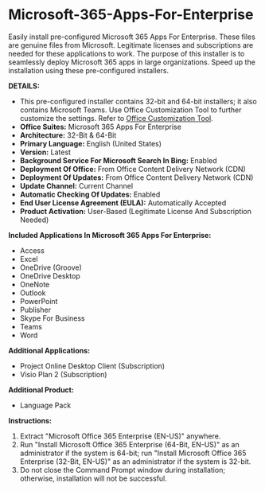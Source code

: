 # Microsoft-365-Apps-For-Enterprise
Easily install pre-configured Microsoft 365 Apps For Enterprise. These files are genuine files from Microsoft. Legitimate licenses and subscriptions are needed for these applications to work. The purpose of this installer is to seamlessly deploy Microsoft 365 apps in large organizations. Speed up the installation using these pre-configured installers.

**DETAILS:**
- This pre-configured installer contains 32-bit and 64-bit installers; it also contains Microsoft Teams. Use Office Customization Tool to further customize the settings. Refer to [Office Customization Tool](https://config.office.com/deploymentsettings).
- **Office Suites:** Microsoft 365 Apps For Enterprise
- **Architecture:** 32-Bit & 64-Bit
- **Primary Language:** English (United States)
- **Version:** Latest
- **Background Service For Microsoft Search In Bing:** Enabled
- **Deployment Of Office:** From Office Content Delivery Network (CDN)
- **Deployment Of Updates:** From Office Content Delivery Network (CDN)
- **Update Channel:** Current Channel
- **Automatic Checking Of Updates:** Enabled
- **End User License Agreement (EULA):** Automatically Accepted
- **Product Activation:** User-Based (Legitimate License And Subscription Needed)

**Included Applications In Microsoft 365 Apps For Enterprise:**
- Access
- Excel
- OneDrive (Groove)
- OneDrive Desktop
- OneNote
- Outlook
- PowerPoint
- Publisher
- Skype For Business
- Teams
- Word

**Additional Applications:**
- Project Online Desktop Client (Subscription)
- Visio Plan 2 (Subscription)

**Additional Product:**
- Language Pack

**Instructions:**
1. Extract "Microsoft Office 365 Enterprise (EN-US)" anywhere.
2. Run "Install Microsoft Office 365 Enterprise (64-Bit, EN-US)" as an administrator if the system is 64-bit; run "Install Microsoft Office 365 Enterprise (32-Bit, EN-US)" as an administrator if the system is 32-bit.
3. Do not close the Command Prompt window during installation; otherwise, installation will not be successful.
